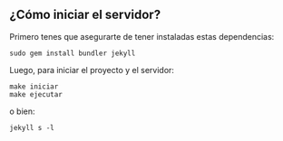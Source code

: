 ## ¿Cómo iniciar el servidor?

Primero tenes que asegurarte de tener instaladas estas dependencias:

```
sudo gem install bundler jekyll
```

Luego, para iniciar el proyecto y el servidor:

```
make iniciar
make ejecutar
```

o bien:

```
jekyll s -l
```
